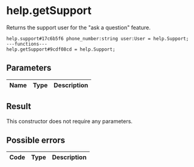 # help.getSupport
Returns the support user for the "ask a question" feature.

```
help.support#17c6b5f6 phone_number:string user:User = help.Support;
---functions---
help.getSupport#9cdf08cd = help.Support;
```

## Parameters
| Name | Type | Description |
| ---- | :----: | ----------- |


## Result
This constructor does not require any parameters.

## Possible errors
| Code | Type | Description |
| ---- | :----: | ----------- |

